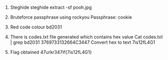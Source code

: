1. Steghide
steghide extract -sf pooh.jpg

2. Bruteforce passphrase using rockyou
Passphrase: cookie 

3. Red code colour bd2031

4. There is codes.txt file generated which contains hex value
Cat codes.txt | grep bd2031
3769733132664C3447 
Convert hex to text 7is12fL4G1

5. Flag obtained
47urkr347if{7is12fL4G1}
